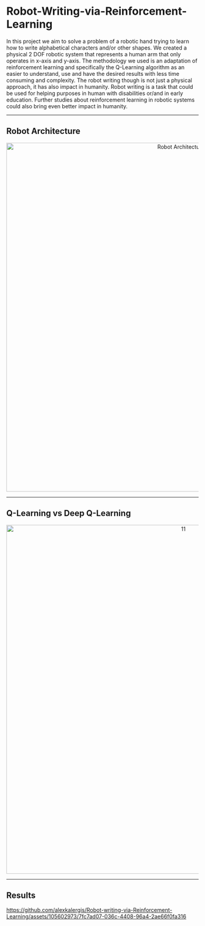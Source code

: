 # Robot-Writing-via-Reinforcement-Learning
In this project we aim to solve a problem of a robotic hand trying to learn how to write alphabetical characters and/or other shapes. We created a physical 2 DOF robotic system that represents a human arm that only operates in x-axis and y-axis. The methodology we used is an adaptation of reinforcement learning and specifically the Q-Learning algorithm as an easier to understand, use and have the desired results with less time consuming and complexity. The robot writing though is not just a physical approach, it has also impact in humanity. Robot writing is a task that could be used for helping purposes in human with disabilities or/and in early education. Further studies about reinforcement learning in robotic systems could also bring even better impact in humanity.

---

## Robot Architecture
<div align="center">
  <img width="912" alt="Robot Architecture 2" src="https://github.com/alexkalergis/Robot-writing-via-Reinforcement-Learning/assets/105602973/2ce33db4-a451-4543-b69d-d2cd1c3dd6a9">
</div>

---

## Q-Learning vs Deep Q-Learning
<div align="center">
  <img width="912" alt="11" src="https://github.com/alexkalergis/Robot-writing-via-Reinforcement-Learning/assets/105602973/2380c318-3388-4547-af58-88691ffaef90">
</div>

---

## Results
https://github.com/alexkalergis/Robot-writing-via-Reinforcement-Learning/assets/105602973/7fc7ad07-036c-4408-96a4-2ae66f0fa316


